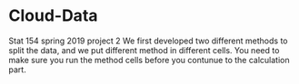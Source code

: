 # Cloud-Data
Stat 154 spring 2019 project 2
We first developed two different methods to split the data, and we put different method in
different cells. You need to make sure you run the method cells before you contunue 
to the calculation part.
